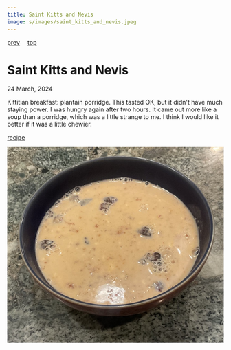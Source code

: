 ```yaml
---
title: Saint Kitts and Nevis
image: s/images/saint_kitts_and_nevis.jpeg
---
```

[prev](../r/rwanda.md)&emsp;
[top](../index.md)&emsp;
# Saint Kitts and Nevis
24 March, 2024

Kittitian breakfast: plantain porridge. This tasted OK, but it didn't
have much staying power. I was hungry again after two hours. It came
out more like a soup than a porridge, which was a little strange to
me. I think I would like it better if it was a little chewier.

[recipe](https://globalkitchentravels.com/haitian-plantain-porridge/)

![breakfast](images/saint_kitts_and_nevis.jpeg)
